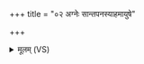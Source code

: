 +++
title = "०२ अग्नेः सान्तपनस्याहमायुषे"

+++
<details><summary>मूलम् (VS)</summary>

अ॒ग्नेः सां॑तप॒नस्या॒हमायु॑षे प॒दमा र॑भे।  
अ॑द्धा॒तिर्यस्य॒ पश्य॑ति धू॒ममु॒द्यन्त॑मास्य॒तः ॥
</details>